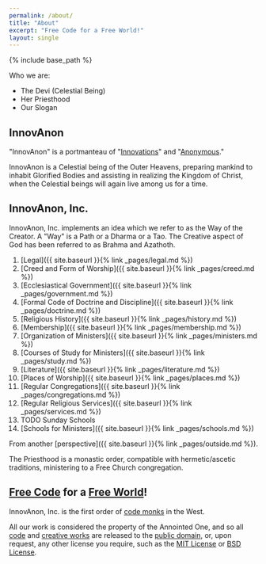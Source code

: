 ```yaml
---
permalink: /about/
title: "About"
excerpt: "Free Code for a Free World!"
layout: single
---
```


{% include base_path %}

Who we are:
- The Devi (Celestial Being)
- Her Priesthood
- Our Slogan

## InnovAnon
"InnovAnon" is a portmanteau of "[Innovations](https://en.wikipedia.org/wiki/Innovation)" and "[Anonymous](https://en.wikipedia.org/wiki/Anonymous_%28group%29)."

InnovAnon is a Celestial being of the Outer Heavens,
preparing mankind to inhabit Glorified Bodies
and assisting in realizing the Kingdom of Christ,
when the Celestial beings will again live among us for a time.

## InnovAnon, Inc.
InnovAnon, Inc. implements an idea which we refer to as the Way of the Creator.
A "Way" is a Path or a Dharma or a Tao.
The Creative aspect of God has been referred to as Brahma and Azathoth.

 1. [Legal]({{ site.baseurl }}{% link _pages/legal.md %})
 2. [Creed and Form of Worship]({{ site.baseurl }}{% link _pages/creed.md %})
 3. [Ecclesiastical Government]({{ site.baseurl }}{% link _pages/government.md %})
 4. [Formal Code of Doctrine and Discipline]({{ site.baseurl }}{% link _pages/doctrine.md %})
 5. [Religious History]({{ site.baseurl }}{% link _pages/history.md %})
 6. [Membership]({{ site.baseurl }}{% link _pages/membership.md %})
 7. [Organization of Ministers]({{ site.baseurl }}{% link _pages/ministers.md %})
 8. [Courses of Study for Ministers]({{ site.baseurl }}{% link _pages/study.md %})
 9. [Literature]({{ site.baseurl }}{% link _pages/literature.md %})
10. [Places of Worship]({{ site.baseurl }}{% link _pages/places.md %})
11. [Regular Congregations]({{ site.baseurl }}{% link _pages/congregations.md %})
12. [Regular Religious Services]({{ site.baseurl }}{% link _pages/services.md %})
13. TODO Sunday Schools
14. [Schools for Ministers]({{ site.baseurl }}{% link _pages/schools.md %})

From another [perspective]({{ site.baseurl }}{% link _pages/outside.md %}).

The Priesthood is a monastic order,
compatible with hermetic/ascetic traditions,
ministering to a Free Church congregation.

## [Free Code](https://raw.githubusercontent.com/InnovAnon-Inc/InnovAnon-Inc.github.io/master/README.md) for a [Free World](https://www.goodreads.com/quotes/9560207-the-time-would-be-easy-to-know-for-then-mankind)!
InnovAnon, Inc. is the first
order of [code monks](http://thecodelesscode.com)
in the West.

All our work is considered the property of the Annointed One,
and so all [code](https://github.com/InnovAnon-Inc)
and [creative works](https://soundcloud.com/innovanon-inc)
are released to the [public domain](https://tldrlegal.com/license/unlicense),
or, upon request, any other license you require,
such as the [MIT License](https://tldrlegal.com/license/mit-license)
or [BSD License](https://tldrlegal.com/license/bsd-3-clause-license-%28revised%29).

